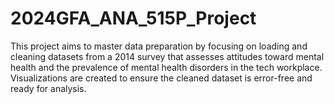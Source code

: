 # 2024GFA_ANA_515P_Project
This project aims to master data preparation by focusing on loading and cleaning datasets from a 2014 survey that assesses attitudes toward mental health and the prevalence of mental health disorders in the tech workplace. Visualizations are created to ensure the cleaned dataset is error-free and ready for analysis.
